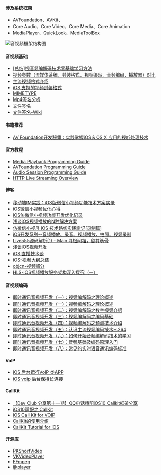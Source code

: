 #### 涉及系统框架
* AVFoundation、AVKit、
* Core Audio、Core Video、Core Media、Core Animation
* MediaPlayer、QuickLook、MediaToolBox

![音视频框架结构图](https://raw.githubusercontent.com/skyming/Study/master/Images/AudioVisualFramework.png)


#### 音视频基础
* [[总结]视音频编解码技术零基础学习方法](http://blog.csdn.net/leixiaohua1020/article/details/18893769) 
* [视频参数（流媒体系统，封装格式，视频编码，音频编码，播放器）对比](http://blog.csdn.net/leixiaohua1020/article/details/11842919) 
* [主流视频格式介绍](http://www.cnblogs.com/wind128/p/4437675.html)
* [iOS 支持的视频封装格式](https://github.com/skyming/Study/blob/master/Resources/iOS-AudiovisualTypes.text)
* [MIMETYPE](https://stackoverflow.com/questions/21789770/determine-mime-type-from-nsdata)
* [Mp4签名分析](http://www.file-recovery.com/mp4-signature-format.htm)
* [文件签名](http://www.garykessler.net/library/file_sigs.html)
* [文件签名-Wiki](https://en.wikipedia.org/wiki/List_of_file_signatures)

#### 书籍推荐
* [AV Foundation开发秘籍：实践掌握iOS & OS X 应用的视听处理技术](https://item.jd.com/11742630.html)

#### 官方教程
* [Media Playback Programming Guide ](https://developer.apple.com/library/content/documentation/AudioVideo/Conceptual/MediaPlaybackGuide/Contents/Resources/en.lproj/Introduction/Introduction.html)
* [AVFoundation Programming Guide](https://developer.apple.com/library/content/documentation/AudioVideo/Conceptual/AVFoundationPG/Articles/00_Introduction.html)
* [Audio Session Programming Guide](https://developer.apple.com/library/content/documentation/Audio/Conceptual/AudioSessionProgrammingGuide/Introduction/Introduction.html)
* [HTTP Live Streaming Overview](https://developer.apple.com/library/content/documentation/NetworkingInternet/Conceptual/StreamingMediaGuide/Introduction/Introduction.html)


#### 博客
* [移动端IM实践：iOS版微信小视频功能技术方案实录](http://www.52im.net/thread-126-1-1.html)
* [iOS微信小视频优化心得](https://mp.weixin.qq.com/s?__biz=MzAwNDY1ODY2OQ==&mid=207686973&idx=1&sn=1883a6c9fa0462dd5596b8890b6fccf6)
* [iOS仿微信小视频功能开发优化记录](http://www.jianshu.com/p/6d35bb53f4ac)
* [浅谈iOS视频播放的N种解决方案](http://www.jianshu.com/p/3618a9116660)
* [仿微信小视屏 iOS 技术路线实践笔记[录制篇]](https://github.com/Damonvvong/iOSDevNotes/blob/master/Notes/videorecoder.md) 
* [iOS开发系列--音频播放、录音、视频播放、拍照、视频录制](http://www.cnblogs.com/kenshincui/p/4186022.html)
* [Live555源码解析(1) - Main 寻根问祖，留其筋骨](http://www.jianshu.com/p/1ef8734eb9fb)
* [浅谈iOS视频开发](http://www.cnblogs.com/booksky/p/5213198.html)
* [iOS 直播技术谈](http://www.jianshu.com/p/eb7860594e4c)
* [iOS-视频大纲总结](http://www.bijishequ.com/detail/411960?p=19)
* [objcn-视频部分](https://objccn.io/issues/)
* [HLS-iOS视频播放服务架构深入探究（一）](http://yangchao0033.github.io/blog/2016/01/29/hls-1/)

#### 音视频编码
* [即时通讯音视频开发（一）：视频编解码之理论概述](http://www.52im.net/thread-228-1-1.html)
* [即时通讯音视频开发（一）：视频编解码之理论概述](http://www.52im.net/thread-229-1-1.html)
* [即时通讯音视频开发（二）：视频编解码之数字视频介绍](http://www.52im.net/thread-230-1-1.html)
* [即时通讯音视频开发（三）：视频编解码之编码基础](http://www.52im.net/thread-231-1-1.html)
* [即时通讯音视频开发（四）：视频编解码之预测技术介绍](http://www.52im.net/thread-232-1-1.html)
* [即时通讯音视频开发（五）：认识主流视频编码技术H.264](http://www.52im.net/thread-233-1-1.html)
* [即时通讯音视频开发（六）：如何开始音频编解码技术的学习](http://www.52im.net/thread-234-1-1.html)
* [即时通讯音视频开发（七）：音频基础及编码原理入门](http://www.52im.net/thread-235-1-1.html)
* [即时通讯音视频开发（八）：常见的实时语音通讯编码标准](http://www.52im.net/thread-236-1-1.html)

#### VoIP
* [iOS 后台运行VoIP 类APP](http://www.jianshu.com/p/28baf0bdcc94) 
* [iOS voip 后台保持长连接](http://blog.csdn.net/sanyue_dp/article/details/44055437)

#### CallKit
* [【Dev Club 分享第十一期】QQ电话适配iOS10 Callkit框架分享](http://dev.qq.com/topic/58009392302e4725036142fc)
* [iOS10适配之 CallKit](http://www.jianshu.com/p/305bd923c1ae) 
* [iOS Call Kit for VOIP](http://cdn2.jianshu.io/p/3bf73a293535)
* [CallKit的使用介绍](http://www.jianshu.com/p/2bf4f186dfd9)
* [CallKit Tutorial for iOS](https://www.raywenderlich.com/150015/callkit-tutorial-ios) 

#### 开源库

* [PKShortVideo](https://github.com/pepsikirk/PKShortVideo) 
* [VKVideoPlayer](https://github.com/viki-org/VKVideoPlayer) 
* [FFmpeg](https://github.com/FFmpeg/FFmpeg)
* [ijkplayer](https://github.com/Bilibili/ijkplayer)
